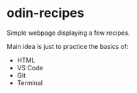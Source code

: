 # odin-recipes

Simple webpage displaying a few recipes.

Main idea is just to practice the basics of:
- HTML
- VS Code
- Git
- Terminal
